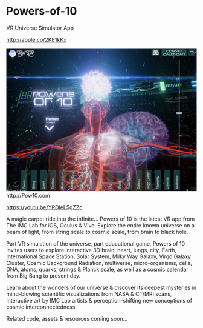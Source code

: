 # Powers-of-10
VR Universe Simulator App

http://apple.co/2KE1kKx

<img src="https://github.com/imclab/Powers-of-10/blob/main/PowersOf10-VR-app-IMCLab.jpg" width="960px">
http://Pow10.com

https://youtu.be/YRDIeL5gZZc

A magic carpet ride into the infinite... Powers of 10 is the latest VR app from The IMC Lab for iOS, Oculus & Vive. Explore the entire known universe on a beam of light, from string scale to cosmic scale, from brain to black hole.

Part VR simulation of the universe, part educational game, Powers of 10 invites users to explore interactive 3D brain, heart, lungs, city, Earth, International Space Station, Solar System, Milky Way Galaxy, Virgo Galaxy Cluster, Cosmic Background Radiation, multiverse, micro-organisms, cells, DNA, atoms, quarks, strings & Planck scale, as well as a cosmic calendar from Big Bang to present day.

Learn about the wonders of our universe & discover its deepest mysteries in mind-blowing scientific visualizations from NASA & CT/MRI scans, interactive art by IMC Lab artists & perception-shifting new conceptions of cosmic interconnectedness.

Related code, assets & resources coming soon...
